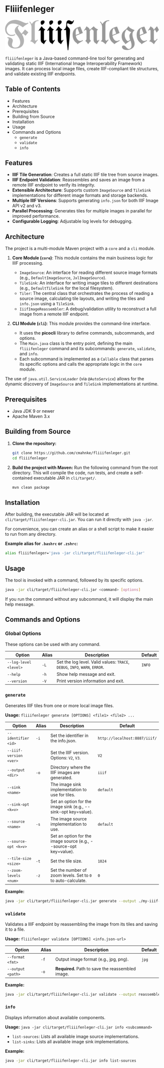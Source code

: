 # Fliiifenleger

![Logo](./Fliiifenleger.svg)

`fliiifenleger` is a Java-based command-line tool for generating and validating static IIIF (International Image Interoperability Framework) images. It can process local image files, create IIIF-compliant tile structures, and validate existing IIIF endpoints.

## Table of Contents

- Features
- Architecture
- Prerequisites
- Building from Source
- Installation
- Usage
- Commands and Options
  - `generate`
  - `validate`
  - `info`

## Features

*   **IIIF Tile Generation**: Creates a full static IIIF tile tree from source images.
*   **IIIF Endpoint Validation**: Reassembles and saves an image from a remote IIIF endpoint to verify its integrity.
*   **Extensible Architecture**: Supports custom `ImageSource` and `TileSink` implementations for different image formats and storage backends.
*   **Multiple IIIF Versions**: Supports generating `info.json` for both IIIF Image API v2 and v3.
*   **Parallel Processing**: Generates tiles for multiple images in parallel for improved performance.
*   **Configurable Logging**: Adjustable log levels for debugging.

## Architecture

The project is a multi-module Maven project with a `core` and a `cli` module.

1.  **Core Module (`core`)**: This module contains the main business logic for IIIF processing.
    *   `ImageSource`: An interface for reading different source image formats (e.g., `DefaultImageSource`, `JxlImageSource`).
    *   `TileSink`: An interface for writing image tiles to different destinations (e.g., `DefaultTileSink` for the local filesystem).
    *   `Tiler`: The central class that orchestrates the process of reading a source image, calculating tile layouts, and writing the tiles and `info.json` using a `TileSink`.
    *   `IiifImageReassembler`: A debug/validation utility to reconstruct a full image from a remote IIIF endpoint.

2.  **CLI Module (`cli`)**: This module provides the command-line interface.
    *   It uses the **picocli** library to define commands, subcommands, and options.
    *   The `Main.java` class is the entry point, defining the main `fliiifenleger` command and its subcommands: `generate`, `validate`, and `info`.
    *   Each subcommand is implemented as a `Callable` class that parses its specific options and calls the appropriate logic in the `core` module.

The use of `java.util.ServiceLoader` (via `@AutoService`) allows for the dynamic discovery of `ImageSource` and `TileSink` implementations at runtime.

## Prerequisites

*   Java JDK 9 or newer
*   Apache Maven 3.x

## Building from Source

1.  **Clone the repository:**
    ```sh
    git clone https://github.com/cmahnke/fliiifenleger.git
    cd fliiifenleger
    ```

2.  **Build the project with Maven:**
    Run the following command from the root directory. This will compile the code, run tests, and create a self-contained executable JAR in `cli/target/`.
    ```sh
    mvn clean package
    ```

## Installation

After building, the executable JAR will be located at `cli/target/fliiifenleger-cli.jar`. You can run it directly with `java -jar`.

For convenience, you can create an alias or a shell script to make it easier to run from any directory.

**Example alias for `.bashrc` or `.zshrc`:**
```sh
alias fliiifenleger='java -jar cli/target/fliiifenleger-cli.jar'
```

## Usage

The tool is invoked with a command, followed by its specific options.

```sh
java -jar cli/target/fliiifenleger-cli.jar <command> [options]
```

If you run the command without any subcommand, it will display the main help message.

## Commands and Options

### Global Options

These options can be used with any command.

| Option | Alias | Description | Default |
|---|---|---|---|
| `--log-level <level>` | `-L` | Set the log level. Valid values: `TRACE`, `DEBUG`, `INFO`, `WARN`, `ERROR`. | `INFO` |
| `--help` | `-h` | Show help message and exit. | |
| `--version` | `-V` | Print version information and exit. | |

### `generate`
Generates IIIF tiles from one or more local image files.

**Usage:** `fliiifenleger generate [OPTIONS] <file1> <file2> ...`

| Option | Alias | Description | Default |
|---|---|---|---|
| `--identifier <id>` | `-i` | Set the identifier in the info.json. | `http://localhost:8887/iiif/` |
| `--iiif-version <ver>` | | Set the IIIF version. Options: `V2`, `V3`. | `V2` |
| `--output <dir>` | `-o` | Directory where the IIIF images are generated. | `iiif` |
| `--sink <name>` | | The image sink implementation to use for tiles. | `default` |
| `--sink-opt <k=v>` | | Set an option for the image sink (e.g., --sink-opt key=value). | |
| `--source <name>` | `-s` | The image source implementation to use. | `default` |
| `--source-opt <k=v>` | | Set an option for the image source (e.g., --source-opt key=value). | |
| `--tile-size <size>` | `-t` | Set the tile size. | `1024` |
| `--zoom-levels <num>` | `-z` | Set the number of zoom levels. Set to `0` to auto-calculate. | `0` |

**Example:**
```sh
java -jar cli/target/fliiifenleger-cli.jar generate --output ./my-iiif-images /path/to/image1.jpg /path/to/image2.png
```

### `validate`
Validates a IIIF endpoint by reassembling the image from its tiles and saving it to a file.

**Usage:** `fliiifenleger validate [OPTIONS] <info.json-url>`

| Option | Alias | Description | Default |
|---|---|---|---|
| `--format <fmt>` | `-f` | Output image format (e.g., jpg, png). | `jpg` |
| `--output <path>` | `-o` | **Required.** Path to save the reassembled image. | |

**Example:**
```sh
java -jar cli/target/fliiifenleger-cli.jar validate --output reassembled.jpg https://example.com/iiif/2/my-image/info.json
```

### `info`
Displays information about available components.

**Usage:** `java -jar cli/target/fliiifenleger-cli.jar info <subcommand>`

*   `list-sources`: Lists all available image source implementations.
*   `list-sinks`: Lists all available image sink implementations.

**Example:**
```sh
java -jar cli/target/fliiifenleger-cli.jar info list-sources
```
